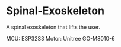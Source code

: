 # Spinal-Exoskeleton
A spinal exoskeleton that lifts the user.

MCU: ESP32S3
Motor: Unitree GO-M8010-6 
